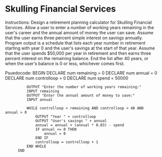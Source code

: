 # Skulling Financial Services

Instructions: Design a retirement planning calculator for Skulling Financial Services. Allow a user to enter a number of working years remaining in the user's career and the annual amount of money the user can save. 
Assume that the user earns three percent simple interest on savings annually. 
Program output is a schedule that lists each year number in retirement starting with year 0 and the user's savings at the start of that year. Assume that the user spends $50,000 per year in retirement and then earns three percent interest on the remaining balance. End the list after 40 years, or when the user's balance is 0 or less, whichever comes first.



Psuedocode:
          BEGIN
              DECLARE num remaining = 0
              DECLARE num annual = 0
              DECLARE num controlloop = 0
              DECLARE num spend = 50000

              OUTPUT "Enter the number of working years remaining:"
              INPUT remaining
              OUTPUT "Enter the annual amount of money to save:"
              INPUT annual

              WHILE controlloop < remaining AND controlloop < 40 AND annual > 0
                  OUTPUT "Year " + controlloop
                  OUTPUT "User's savings " + annual
                  annual = annual + (annual * 0.03) - spend
                  IF annual <= 0 THEN
                      annual = 0
                  END IF
                  controlloop = controlloop + 1
              END WHILE
          END
          